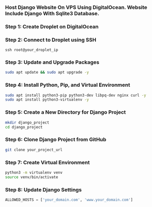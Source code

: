 ### Host Django Website On VPS Using DigitalOcean. Website Include Django With Sqlite3 Database.

### Step 1: Create Droplet on DigitalOcean
### Step 2: Connect to Droplet using SSH
```
ssh root@your_droplet_ip
```
### Step 3: Update and Upgrade Packages
```bash
sudo apt update && sudo apt upgrade -y
```

### Step 4: Install Python, Pip, and Virtual Environment
```bash
sudo apt install python3-pip python3-dev libpq-dev nginx curl -y
sudo apt install python3-virtualenv -y
```

### Step 5: Create a New Directory for Django Project
```bash
mkdir django_project
cd django_project
```

### Step 6: Clone Django Project from GitHub
```bash
git clone your_project_url
```

### Step 7: Create Virtual Environment
```bash
python3 -m virtualenv venv
source venv/bin/activate
```

### Step 8: Update Django Settings
```python
ALLOWED_HOSTS = ['your_domain.com', 'www.your_domain.com']
```




